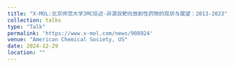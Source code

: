 ```yaml
---
title: "X-MOL:北京师范大学JMC综述-异源双靶向放射性药物的现状与展望：2013-2023"
collection: talks
type: "Talk"
permalink: 'https://www.x-mol.com/news/908924'
venue: "American Chemical Society, US"
date: 2024-12-29
location: ""
---
```


